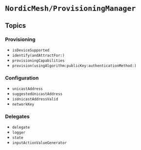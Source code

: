 # ``NordicMesh/ProvisioningManager``

## Topics

### Provisioning

- ``isDeviceSupported``
- ``identify(andAttractFor:)``
- ``provisioningCapabilities``
- ``provision(usingAlgorithm:publicKey:authenticationMethod:)``

### Configuration

- ``unicastAddress``
- ``suggestedUnicastAddress``
- ``isUnicastAddressValid``
- ``networkKey``

### Delegates

- ``delegate``
- ``logger``
- ``state``
- ``inputActionValueGenerator``
